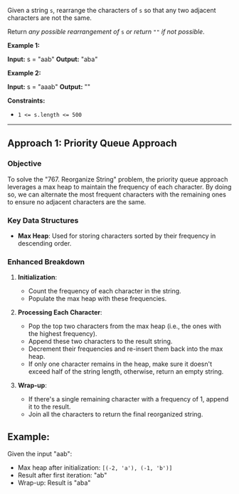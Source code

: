 
Given a string `s`, rearrange the characters of `s` so that any two adjacent characters are not the same.

Return _any possible rearrangement of_ `s` _or return_ `""` _if not possible_.

**Example 1:**

**Input:** s = "aab"
**Output:** "aba"

**Example 2:**

**Input:** s = "aaab"
**Output:** ""

**Constraints:**

- `1 <= s.length <= 500`

---------------------------------------------------------


## Approach 1: Priority Queue Approach

### Objective

To solve the "767. Reorganize String" problem, the priority queue approach leverages a max heap to maintain the frequency of each character. By doing so, we can alternate the most frequent characters with the remaining ones to ensure no adjacent characters are the same.

### Key Data Structures

- **Max Heap**: Used for storing characters sorted by their frequency in descending order.

### Enhanced Breakdown

1. **Initialization**:
    
    - Count the frequency of each character in the string.
    - Populate the max heap with these frequencies.
2. **Processing Each Character**:
    
    - Pop the top two characters from the max heap (i.e., the ones with the highest frequency).
    - Append these two characters to the result string.
    - Decrement their frequencies and re-insert them back into the max heap.
    - If only one character remains in the heap, make sure it doesn't exceed half of the string length, otherwise, return an empty string.
3. **Wrap-up**:
    
    - If there's a single remaining character with a frequency of 1, append it to the result.
    - Join all the characters to return the final reorganized string.

## Example:

Given the input "aab":

- Max heap after initialization: `[(-2, 'a'), (-1, 'b')]`
- Result after first iteration: "ab"
- Wrap-up: Result is "aba"